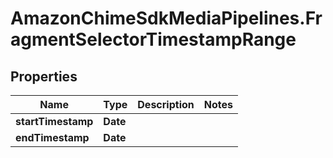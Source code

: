 # AmazonChimeSdkMediaPipelines.FragmentSelectorTimestampRange

## Properties

Name | Type | Description | Notes
------------ | ------------- | ------------- | -------------
**startTimestamp** | **Date** |  | 
**endTimestamp** | **Date** |  | 


